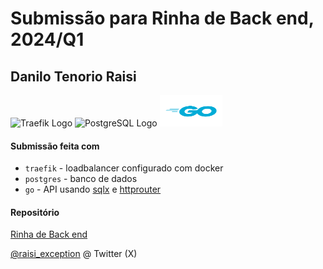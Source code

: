 # Submissão para Rinha de Back end, 2024/Q1

## Danilo Tenorio Raisi

<img src="https://doc.traefik.io/traefik/v2.2/assets/images/traefik-proxy-logo-long.svg" alt="Traefik Logo" />
<img src="https://wiki.postgresql.org/images/a/a4/PostgreSQL_logo.3colors.svg" height="100" width="100" alt="PostgreSQL Logo" />
<img src="./assets/Go-Logo_Blue.svg" height="50" width="100" alt="Go Logo" />

#### Submissão feita com
- `traefik` - loadbalancer configurado com docker
- `postgres` - banco de dados
- `go` - API usando [sqlx](https://github.com/jmoiron/sqlx) e [httprouter](https://github.com/julienschmidt/httprouter)

#### Repositório
[Rinha de Back end](https://github.com/daniloraisi/rinha-back-end-2024-q1)

[@raisi_exception](https://twitter.com/raisi_exception) @ Twitter (X)
